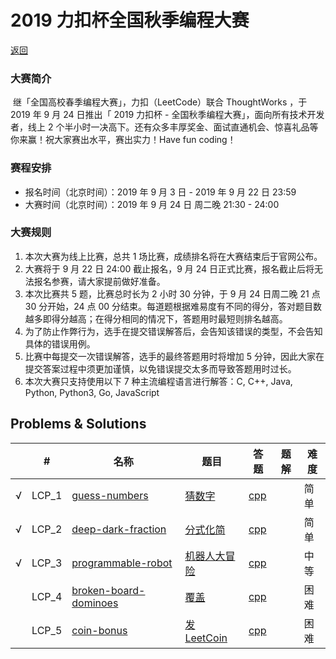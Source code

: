 # 2019 力扣杯全国秋季编程大赛
[返回](../../README.md)

### 大赛简介

​                                继「全国高校春季编程大赛」，力扣（LeetCode）联合  ThoughtWorks ，于 2019 年 9 月 24 日推出「 2019 力扣杯 - 全国秋季编程大赛」，面向所有技术开发者，线上 2  个半小时一决高下。还有众多丰厚奖金、面试直通机会、惊喜礼品等你来赢！祝大家赛出水平，赛出实力！Have fun coding！                            

### 赛程安排

- 报名时间（北京时间）：2019 年 9 月 3 日 - 2019 年 9 月 22 日 23:59                                
- 大赛时间（北京时间）：2019 年 9 月 24 日 周二晚 21:30 - 24:00                                

### 大赛规则

1. 本次大赛为线上比赛，总共 1 场比赛，成绩排名将在大赛结束后于官网公布。
2. 大赛将于 9 月 22 日 24:00 截止报名，9 月 24 日正式比赛，报名截止后将无法报名参赛，请大家提前做好准备。
3. 本次比赛共 5 题，比赛总时长为 2 小时 30 分钟，于 9 月 24 日周二晚 21 点 30 分开始，24 点 00 分结束。每道题根据难易度有不同的得分，答对题目数越多即得分越高；在得分相同的情况下，答题用时最短则排名越高。
4. 为了防止作弊行为，选手在提交错误解答后，会告知该错误的类型，不会告知具体的错误用例。
5. 比赛中每提交一次错误解答，选手的最终答题用时将增加 5 分钟，因此大家在提交答案过程中须更加谨慎，以免错误提交太多而导致答题用时过长。
6. 本次大赛只支持使用以下 7 种主流编程语言进行解答：C, C++, Java, Python, Python3, Go, JavaScript

## Problems & Solutions

|     | #   | 名称                 | 题目                  | 答题          | 题解 | 难度 |
| --- | --- | -------------------- | --------------------- | ------------- | ---- | ---- |
| √ | LCP_1 | [guess-numbers](../../problems/guess-numbers) | [猜数字](../../problems/guess-numbers/README.md) | [cpp](../../problems/guess-numbers/SOLUTION.cpp) |   | 简单 |
| √ | LCP_2 | [deep-dark-fraction](../../problems/deep-dark-fraction) | [分式化简](../../problems/deep-dark-fraction/README.md) | [cpp](../../problems/deep-dark-fraction/SOLUTION.cpp) |   | 简单 |
| √ | LCP_3 | [programmable-robot](../../problems/programmable-robot) | [机器人大冒险](../../problems/programmable-robot/README.md) | [cpp](../../problems/programmable-robot/SOLUTION.cpp) |   | 中等 |
|   | LCP_4 | [broken-board-dominoes](../../problems/broken-board-dominoes) | [覆盖](../../problems/broken-board-dominoes/README.md) | [cpp](../../problems/broken-board-dominoes/SOLUTION.cpp) |   | 困难 |
| | LCP_5 | [coin-bonus](../../problems/coin-bonus) | [发 LeetCoin](../../problems/coin-bonus/README.md) | [cpp](../../problems/coin-bonus/SOLUTION.cpp) | | 困难 |
